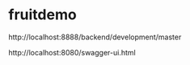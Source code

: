 # fruitdemo

http://localhost:8888/backend/development/master

http://localhost:8080/swagger-ui.html